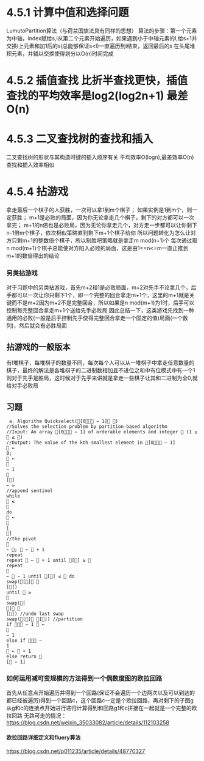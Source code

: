 # 4.5.1 计算中值和选择问题
LumutoPartition算法（与荷兰国旗法具有同样的思想）
算法的步骤：第一个元素为中轴，index赋给s,i从第二个元素开始遍历，如果遇到小于中轴元素的I,给s+1并交换i上元素和加1后的s(总能够保证s<I)一直遍历到i结束，返回最后的s
在头尾堆积元素，并辅以交换使得划分以O(n)时间完成
# 4.5.2 插值查找 比折半查找更快，插值查找的平均效率是log2(log2n+1) 最差O(n)
# 4.5.3 二叉查找树的查找和插入
二叉查找树的形状与其构造时键的插入顺序有关
平均效率O(logn),最差效率O(n)
查找和插入效率相似
# 4.5.4 拈游戏
拿走最后一个棋子的人获胜，一次可以拿1到m个棋子；
如果实例是1到m个，则一定获胜；
m+1是必败的局面，因为你无论拿走几个棋子，剩下的对方都可以一次拿完；
m+1的n倍也是必败局，因为无论你拿走几个，对方走一步都可以让你剩下n-1倍m个棋子，依次相似策略直到剩下m+1个棋子给你
所以问题转化为怎么让对方只剩m+1的整数倍个棋子，所以制胜吧策略就是拿走m mod(n+1)个
每次通过取n mod(m+1)个棋子总能使对方陷入必败的局面，这是由1<=n<=m一直正推到m+1的数倍得出的结论
### 另类拈游戏
对于习题中的另类拈游戏，首先m+2和1是必败局面，m+2对先手不论拿几个，后手都可以一次让你只剩下1个，即一个完整的回合拿走m+1个，这里的m+1就是关键而不是m+2因为m+2不是完整回合，所以如果是n mod(m+1)为1时，后手可以控制每完整回合拿走m+1个送给先手必败局
因此总结一下，这类游戏先找到一种通用的必败(一般是后手控制先手使得完整回合拿走一个固定的值)局面(一个数列)，然后就会有必胜局面
## 拈游戏的一般版本
有I堆棋子，每堆棋子的数量不同，每次每个人可以从一堆棋子中拿走任意数量的棋子，最终的解法是各堆棋子的二进制数相加且不进位之和中有位模式中有一个1则对于先手是胜局，这时候对于先手来讲就是拿走一些棋子让其和二进制为全0,就给对手必败局
## 习题
```
 a. Algorithm Quickselect([0 − 1] )
//Solves the selection problem by partition-based algorithm
//Input: An array [0 − 1] of orderable elements and integer  (1 ≤
 ≤ )
//Output: The value of the kth smallest element in [0 − 1]
 ←
0;
 ←

− 1

[]
← ∞
//append sentinel
while
 ≤

do
 ←

[
]
//the pivot

← ;  ←  + 1
repeat
repeat  ←  + 1 until [] ≥ 
repeat

←  − 1 until [] ≤  do
swap([] 
[])
until  ≥

swap([
] 
[]) //undo last swap
swap([] []) //partition
if  − 1  ←

− 1
else if  −
1
 ←  + 1
else return 
[ − 1]
```
### 如何运用减可变规模的方法得到一个偶数度图的欧拉回路
首先从任意点开始遍历并得到一个回路(保证不会遍历一个边两次以及可以到达的都已经被遍历)得到一个回路c，这个回路c一定是个欧拉回路，再对剩下的子图g从g和c的连接点开始进行递归计算得到和回路g1和c拼接在一起就是一个完整的欧拉回路
无路可走的情况：https://blog.csdn.net/weixin_35033082/article/details/112103258
#### 欧拉回路详细定义和fluery算法
https://blog.csdn.net/p011235/article/details/48770327


